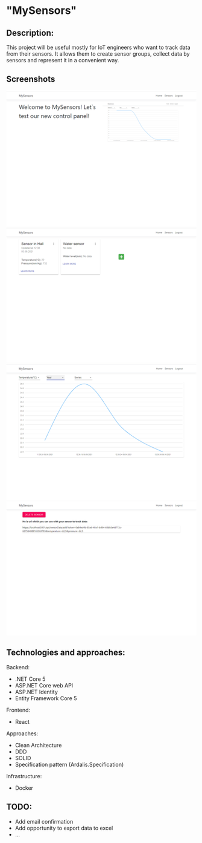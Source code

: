 # "MySensors"

## Description:
This project will be useful mostly for IoT engineers who want to track data from their sensors. It allows them to create sensor groups, collect data by sensors and represent it in a convenient way.

## Screenshots

![Alt text](/screenshots/screen1.png?raw=true "Main page")
![Alt text](/screenshots/screen2.png?raw=true "Sensors page")
![Alt text](/screenshots/screen3.png?raw=true "Sensor data")
![Alt text](/screenshots/screen4.png?raw=true "URL with GET request for sensor")

## Technologies and approaches:
Backend:
- .NET Core 5
- ASP.NET Core web API
- ASP.NET Identity
- Entity Framework Core 5

Frontend:
- React

Approaches:
- Clean Architecture
- DDD
- SOLID
- Specification pattern (Ardalis.Specification)

Infrastructure:
- Docker

## TODO:
- Add email confirmation
- Add opportunity to export data to excel
- ...